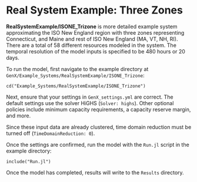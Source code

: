 # Real System Example: Three Zones

**RealSystemExample/ISONE_Trizone** is  more detailed example system approximating the ISO New England region with three zones representing  Connecticut, and Maine and rest of ISO New England (MA, VT, NH, RI).
There are a total of 58 different resources modeled in the system.
The temporal resolution of the model inputs is specified to be 480 hours or 20 days.

To run the model, first navigate to the example directory at `GenX/Example_Systems/RealSystemExample/ISONE_Trizone`:

`cd("Example_Systems/RealSystemExample/ISONE_Trizone")`

Next, ensure that your settings in `GenX_settings.yml` are correct.
The default settings use the solver HiGHS (`Solver: highs`).
Other optional policies include minimum capacity requirements, a capacity reserve margin, and more. 

Since these input data are already clustered, time domain reduction must be turned off (`TimeDomainReduction: 0`).

Once the settings are confirmed, run the model with the `Run.jl` script in the example directory:

`include("Run.jl")`

Once the model has completed, results will write to the `Results` directory.
